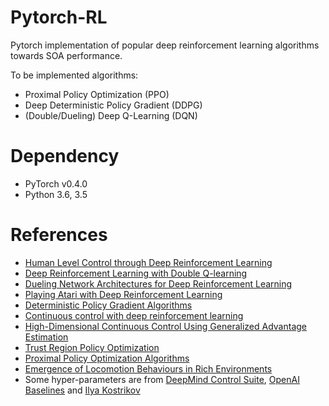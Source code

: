 # Pytorch-RL
Pytorch implementation of popular deep reinforcement learning algorithms towards SOA performance.

To be implemented algorithms:
* Proximal Policy Optimization (PPO)
* Deep Deterministic Policy Gradient (DDPG)
* (Double/Dueling) Deep Q-Learning (DQN)

# Dependency
* PyTorch v0.4.0
* Python 3.6, 3.5


# References
* [Human Level Control through Deep Reinforcement Learning](https://www.nature.com/nature/journal/v518/n7540/full/nature14236.html)
* [Deep Reinforcement Learning with Double Q-learning](https://arxiv.org/abs/1509.06461)
* [Dueling Network Architectures for Deep Reinforcement Learning](https://arxiv.org/abs/1511.06581)
* [Playing Atari with Deep Reinforcement Learning](https://arxiv.org/abs/1312.5602)
* [Deterministic Policy Gradient Algorithms](http://proceedings.mlr.press/v32/silver14.pdf)
* [Continuous control with deep reinforcement learning](https://arxiv.org/abs/1509.02971)
* [High-Dimensional Continuous Control Using Generalized Advantage Estimation](https://arxiv.org/abs/1506.02438)
* [Trust Region Policy Optimization](https://arxiv.org/abs/1502.05477)
* [Proximal Policy Optimization Algorithms](https://arxiv.org/abs/1707.06347)
* [Emergence of Locomotion Behaviours in Rich Environments](https://arxiv.org/abs/1707.02286)
* Some hyper-parameters are from [DeepMind Control Suite](https://arxiv.org/abs/1801.00690), [OpenAI Baselines](https://github.com/openai/baselines) and [Ilya Kostrikov](https://github.com/ikostrikov/pytorch-a2c-ppo-acktr)
